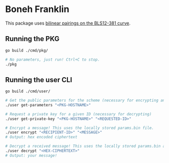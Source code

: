 # Boneh Franklin

This package uses [bilinear pairings on the BLS12-381 curve](https://pkg.go.dev/github.com/cloudflare/circl/ecc/bls12381).

## Running the PKG

```bash
go build ./cmd/pkg/

# No parameters, just run! Ctrl+C to stop.
./pkg
```

## Running the user CLI

```bash
go build ./cmd/user/

# Get the public parameters for the scheme (necessary for encrypting and decrypting)
./user get-parameters "<PKG-HOSTNAME>"

# Request a private key for a given ID (necessary for decrypting)
./user get-private-key "<PKG-HOSTNAME>" "<REQUESTED-ID>"

# Encrypt a message! This uses the locally stored params.bin file.
./user encrypt "<RECIPIENT-ID>" "<MESSAGE>"
# Output: hex encoded ciphertext

# Decrypt a received message! This uses the locally stored params.bin and privatekey.bin files. 
./user decrypt "<HEX-CIPHERTEXT>"
# Output: your message!
```
